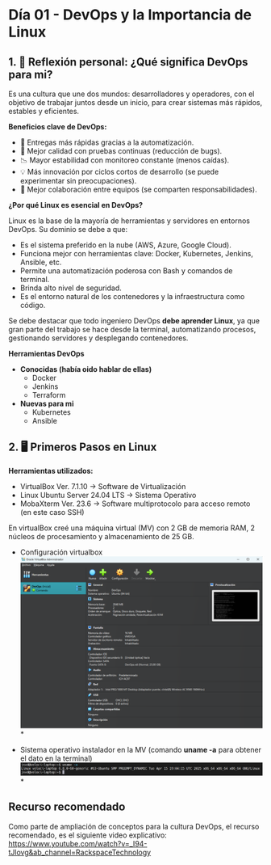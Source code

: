 # Día 01 - DevOps y la Importancia de Linux

## 1. 🧠 Reflexión personal: ¿Qué significa DevOps para mi?

Es una cultura que une dos mundos: desarrolladores y operadores, con el objetivo de trabajar juntos desde un inicio, para crear sistemas más rápidos, estables y eficientes.

**Beneficios clave de DevOps:**

* 🚀 Entregas más rápidas gracias a la automatización.
* 🧪 Mejor calidad con pruebas continuas (reducción de bugs).
* 📉 Mayor estabilidad con monitoreo constante (menos caídas).
* 💡 Más innovación por ciclos cortos de desarrollo (se puede experimentar sin preocupaciones).
* 🤝 Mejor colaboración entre equipos (se comparten responsabilidades).

**¿Por qué Linux es esencial en DevOps?**

Linux es la base de la mayoría de herramientas y servidores en entornos DevOps. Su dominio se debe a que:

* Es el sistema preferido en la nube (AWS, Azure, Google Cloud).
* Funciona mejor con herramientas clave: Docker, Kubernetes, Jenkins, Ansible, etc.
* Permite una automatización poderosa con Bash y comandos de terminal.
* Brinda alto nivel de seguridad.
* Es el entorno natural de los contenedores y la infraestructura como código.

Se debe destacar que todo ingeniero DevOps **debe aprender Linux**, ya que gran parte del trabajo se hace desde la terminal, automatizando procesos, gestionando servidores y desplegando contenedores.

**Herramientas DevOps**

* **Conocidas (había oido hablar de ellas)**
    * Docker
    * Jenkins
    * Terraform
* **Nuevas para mi**
    * Kubernetes
    * Ansible

## 2. 🖥️ Primeros Pasos en Linux

**Herramientas utilizados:**
* VirtualBox Ver. 7.1.10 → Software de Virtualización
* Linux Ubuntu Server 24.04 LTS → Sistema Operativo
* MobaXterm Ver. 23.6 → Software multiprotocolo para acceso remoto (en este caso SSH)

En virtualBox creé una máquina virtual (MV) con 2 GB de memoria RAM, 2 núcleos de procesamiento y almacenamiento de 25 GB.
* Configuración virtualbox
![virtualbox](/assets/dia-01/virtualbox.png "virtualbox")*

* Sistema operativo instalador en la MV (comando **uname -a** para obtener el dato en la terminal)
![uname](/assets/dia-01/uname.png "Ubuntu Server 24.04 LTS")*



## Recurso recomendado

Como parte de ampliación de conceptos para la cultura DevOps, el recurso recomendado, es el siguiente video explicativo: 
https://www.youtube.com/watch?v=_I94-tJlovg&ab_channel=RackspaceTechnology